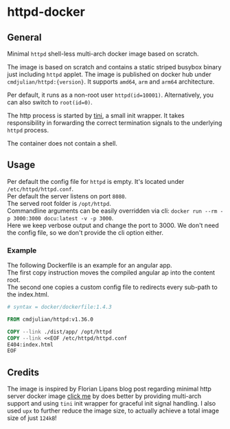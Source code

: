 # httpd-docker

## General

Minimal `httpd` shell-less multi-arch docker image based on scratch.

The image is based on scratch and contains a static striped busybox binary just including `httpd` applet.
The image is published on docker hub under `cmdjulian/httpd:{version}`. It supports `amd64`, `arm` and  `arm64`
architecture.

Per default, it runs as a non-root user `httpd(id=10001)`. Alternatively, you can also switch to `root(id=0)`.

The http process is started by [tini](https://github.com/krallin/tini), a small init wrapper. It takes responsibility in
forwarding the correct termination signals to the underlying `httpd` process.

The container does not contain a shell.

## Usage

Per default the config file for `httpd` is empty. It's located under `/etc/httpd/httpd.conf`.  
Per default the server listens on port `8080`.  
The served root folder is `/opt/httpd`.  
Commandline arguments can be easily overridden via cli: `docker run --rm -p 3000:3000 docu:latest -v -p 3000`.  
Here we keep verbose output and change the port to 3000. We don't need the config file, so we don't provide the cli
option either.

### Example

The following Dockerfile is an example for an angular app.  
The first copy instruction moves the compiled angular ap into the content root.  
The second one copies a custom config file to redirects every sub-path to the index.html.

```Dockerfile
# syntax = docker/dockerfile:1.4.3

FROM cmdjulian/httpd:v1.36.0 

COPY --link ./dist/app/ /opt/httpd
COPY --link <<EOF /etc/httpd/httpd.conf
E404:index.html
EOF
```

## Credits

The image is inspired by Florian Lipans blog post regarding minimal http server docker
image [click me](https://lipanski.com/posts/smallest-docker-image-static-website) by does better by providing multi-arch
support and using `tini` init wrapper for graceful init signal handling. I also used `upx` to further reduce the image
size, to actually achieve a total image size of just `124kB`!
